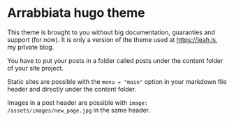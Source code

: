 # Arrabbiata hugo theme

This theme is brought to you without big documentation, guaranties and support (for now). It is only a version of the theme used at https://leah.is, my private blog.

You have to put your posts in a folder called posts under the content folder of your site project.

Static sites are possible with the `menu = "main"` option in your markdown file header and directly under the content folder.

Images in a post header are possible with `image: /assets/images/new_page.jpg` in the same header.
